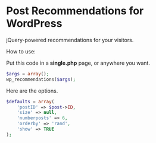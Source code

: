 Post Recommendations for WordPress
==================================

jQuery-powered recommendations for your visitors. 

How to use: 

Put this code in a **single.php** page, or anywhere you want. 

```php
$args = array(); 
wp_recommendations($args); 
```

Here are the options. 

```php
$defaults = array( 
	'postID' => $post->ID,
	'size' => null,  
	'numberposts' => 6, 
	'orderby' => 'rand', 
	'show' => TRUE
); 
```
